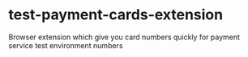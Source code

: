 # test-payment-cards-extension
Browser extension which give you card numbers quickly for payment service test environment numbers
